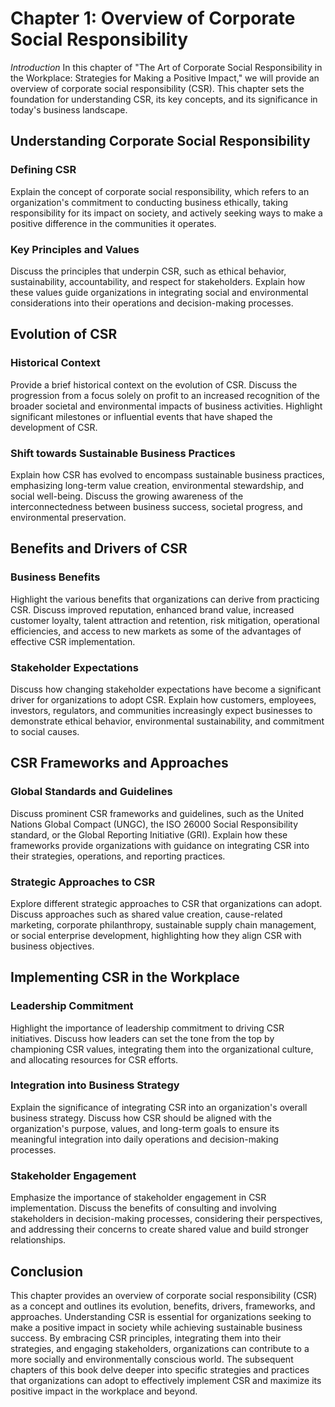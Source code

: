 Chapter 1: Overview of Corporate Social Responsibility
======================================================

*Introduction* In this chapter of "The Art of Corporate Social Responsibility in the Workplace: Strategies for Making a Positive Impact," we will provide an overview of corporate social responsibility (CSR). This chapter sets the foundation for understanding CSR, its key concepts, and its significance in today's business landscape.

Understanding Corporate Social Responsibility
---------------------------------------------

### Defining CSR

Explain the concept of corporate social responsibility, which refers to an organization's commitment to conducting business ethically, taking responsibility for its impact on society, and actively seeking ways to make a positive difference in the communities it operates.

### Key Principles and Values

Discuss the principles that underpin CSR, such as ethical behavior, sustainability, accountability, and respect for stakeholders. Explain how these values guide organizations in integrating social and environmental considerations into their operations and decision-making processes.

Evolution of CSR
----------------

### Historical Context

Provide a brief historical context on the evolution of CSR. Discuss the progression from a focus solely on profit to an increased recognition of the broader societal and environmental impacts of business activities. Highlight significant milestones or influential events that have shaped the development of CSR.

### Shift towards Sustainable Business Practices

Explain how CSR has evolved to encompass sustainable business practices, emphasizing long-term value creation, environmental stewardship, and social well-being. Discuss the growing awareness of the interconnectedness between business success, societal progress, and environmental preservation.

Benefits and Drivers of CSR
---------------------------

### Business Benefits

Highlight the various benefits that organizations can derive from practicing CSR. Discuss improved reputation, enhanced brand value, increased customer loyalty, talent attraction and retention, risk mitigation, operational efficiencies, and access to new markets as some of the advantages of effective CSR implementation.

### Stakeholder Expectations

Discuss how changing stakeholder expectations have become a significant driver for organizations to adopt CSR. Explain how customers, employees, investors, regulators, and communities increasingly expect businesses to demonstrate ethical behavior, environmental sustainability, and commitment to social causes.

CSR Frameworks and Approaches
-----------------------------

### Global Standards and Guidelines

Discuss prominent CSR frameworks and guidelines, such as the United Nations Global Compact (UNGC), the ISO 26000 Social Responsibility standard, or the Global Reporting Initiative (GRI). Explain how these frameworks provide organizations with guidance on integrating CSR into their strategies, operations, and reporting practices.

### Strategic Approaches to CSR

Explore different strategic approaches to CSR that organizations can adopt. Discuss approaches such as shared value creation, cause-related marketing, corporate philanthropy, sustainable supply chain management, or social enterprise development, highlighting how they align CSR with business objectives.

Implementing CSR in the Workplace
---------------------------------

### Leadership Commitment

Highlight the importance of leadership commitment to driving CSR initiatives. Discuss how leaders can set the tone from the top by championing CSR values, integrating them into the organizational culture, and allocating resources for CSR efforts.

### Integration into Business Strategy

Explain the significance of integrating CSR into an organization's overall business strategy. Discuss how CSR should be aligned with the organization's purpose, values, and long-term goals to ensure its meaningful integration into daily operations and decision-making processes.

### Stakeholder Engagement

Emphasize the importance of stakeholder engagement in CSR implementation. Discuss the benefits of consulting and involving stakeholders in decision-making processes, considering their perspectives, and addressing their concerns to create shared value and build stronger relationships.

Conclusion
----------

This chapter provides an overview of corporate social responsibility (CSR) as a concept and outlines its evolution, benefits, drivers, frameworks, and approaches. Understanding CSR is essential for organizations seeking to make a positive impact in society while achieving sustainable business success. By embracing CSR principles, integrating them into their strategies, and engaging stakeholders, organizations can contribute to a more socially and environmentally conscious world. The subsequent chapters of this book delve deeper into specific strategies and practices that organizations can adopt to effectively implement CSR and maximize its positive impact in the workplace and beyond.
